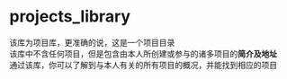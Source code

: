 # projects_library
该库为项目库，更准确的说，这是一个项目目录  
该库中不含任何项目，但是包含由本人所创建或参与的诸多项目的**简介及地址**  
通过该库，你可以了解到与本人有关的所有项目的概况，并能找到相应的项目
